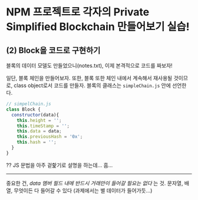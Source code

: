 # NPM 프로젝트로 각자의 Private Simplified Blockchain 만들어보기 실습!

## (2) Block을 코드로 구현하기

블록의 데이터 모델도 만들었으니(notes.txt), 이제 본격적으로 코드를 짜보자!

일단, 블록 체인을 만들어보자.
또한, 블록 또한 체인 내에서 계속해서 재사용될 것이므로, class object로서 코드를 만들자.
블록의 클래스는 `simpleChain.js` 안에 선언한다.

```js
// simpelChain.js
class Block {
  constructor(data){
    this.height = '';
    this.timeStamp = '';
    this.data = data;
    this.previousHash = '0x';
    this.hash = '';
  }
}
```

?? JS 문법을 아주 겉핥기로 설명을 하는데... 흠...

----

중요한 건, *data 멤버 필드 내에 반드시 거래만이 들어갈 필요는 없다* 는 것.
문자열, 배열, 무엇이든 다 들어갈 수 있다 (과제에서는 별 데이터가 들어가듯...)
